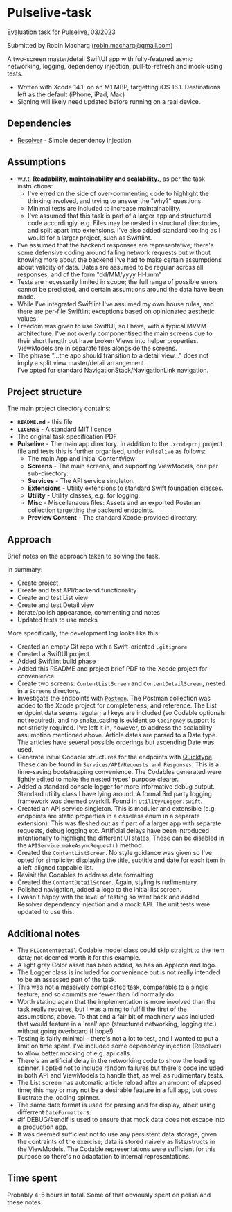 # Pulselive-task

Evaluation task for Pulselive, 03/2023

Submitted by Robin Macharg (robin.macharg@gmail.com) 

A two-screen master/detail SwiftUI app with fully-featured async networking, logging, dependency injection, 
pull-to-refresh and mock-using tests.

- Written with Xcode 14.1, on an M1 MBP, targetting iOS 16.1.  Destinations left as the default (iPhone, iPad, Mac)
- Signing will likely need updated before running on a real device.

## Dependencies

- [Resolver](https://github.com/hmlongco/Resolver) - Simple dependency injection

## Assumptions

- w.r.t. **Readability, maintainability and scalability.**, as per the task instructions: 
    - I've erred on the side of over-commenting code to highlight the thinking involved, and trying to answer the 
      "why?" questions.  
    - Minimal tests are included to increase maintainability.
    - I've assumed that this task is part of a larger app and structured code accordingly.  e.g. Files may be nested in 
      structural directories, and split apart into extensions.  I've also added standard tooling as I would for a 
      larger project, such as Swiftlint.
- I've assumed that the backend responses are representative; there's some defensive coding around failing network 
  requests but without knowing more about the backend I've had to make certain assumptions about validity of data. 
  Dates are assumed to be regular across all responses, and of the form "dd/MM/yyyy HH:mm" 
- Tests are necessarily limited in scope; the full range of possible errors cannot be predicted, and certain 
  assumtions around the data have been made.
- While I've integrated Swiftlint I've assumed my own house rules, and there are per-file Swiftlint exceptions based on
  opinionated aesthetic values.
- Freedom was given to use SwiftUI, so I have, with a typical MVVM architecture.  I've not overly componentised the 
  main screens due to their short length but have broken Views into helper properties.  ViewModels are in separate 
  files alongside the screens.
- The phrase "...the app should transition to a detail view..." does not imply a split view master/detail arrangement.  
  I've opted for standard NavigationStack/NavigationLink navigation.
       
## Project structure

The main project directory contains:

- **`README.md`** - this file
- **`LICENSE`** - A standard MIT licence
- The original task specification PDF
- **Pulselive** - The main app directory.  In addition to the `.xcodeproj` project file and tests this is further 
  organised, under `Pulselive` as follows:
  - The main App and initial ContentView
  - **Screens** - The main screens, and supporting ViewModels, one per sub-directory.
  - **Services** - The API service singleton.
  - **Extensions** - Utility extensions to standard Swift foundation classes.
  - **Utility** - Utility classes, e.g. for logging.
  - **Misc** - Miscellanaous files: Assets and an exported Postman collection targetting the backend endpoints.
  - **Preview Content** - The standard Xcode-provided directory. 

## Approach

Brief notes on the approach taken to solving the task.

In summary: 

- Create project
- Create and test API/backend functionality
- Create and test List view
- Create and test Detail view
- Iterate/polish appearance, commenting and notes
- Updated tests to use mocks

More specifically, the development log looks like this:

- Created an empty Git repo with a Swift-oriented `.gitignore`
- Created a SwiftUI project.
- Added Swiftlint build phase
- Added this README and project brief PDF to the Xcode project for convenience.
- Create two screens: `ContentListScreen` and `ContentDetailScreen`, nested in a `Screens` directory.
- Investigate the endpoints with [`Postman`](https://www.postman.com/).  The Postman collection was added to the Xcode 
  project for completeness, and reference.  The List endpoint data seems regular; all keys are included (so Codable 
  optionals not required), and no snake_casing is evident so `CodingKey` support is not strictly required.  I've left 
  it in, however, to address the scalability assumption mentioned above.  Article dates are parsed to a Date type.  The articles have several possible orderings but ascending Date was used.
- Generate initial Codable structures for the endpoints with [Quicktype](https://app.quicktype.io/).  These can be 
  found in `Services/API/Requests and Responses`.  This is a time-saving bootstrapping convenience.  The Codables 
  generated were lightly edited to make the nested types' purpose clearer. 
- Added a standard console logger for more informative debug output.  Standard utility class I have lying around.  A 
  formal 3rd party logging framework was deemed overkill.  Found in `Utility/Logger.swift`.
- Created an API service singleton.  This is moduler and extensible (e.g. endpoints are static properties in a caseless 
  enum in a separate extension).  This was fleshed out as if part of a larger app with separate requests, debug logging 
  etc. Artificial delays have been introduced intentionally to highlight the different UI states.  These can be 
  disabled in the `APIService.makeAsyncRequest()` method.
- Created the `ContentListScreen`.  No style guidance was given so I've opted for simplicity: displaying the title,
  subtitle and date for each item in a left-aligned tappable list.
- Revisit the Codables to address date formatting
- Created the `ContentDetailScreen`.  Again, styling is rudimentary.
- Polished navigation, added a logo to the initial list screen.
- I wasn't happy with the level of testing so went back and added Resolver dependency injection and a mock API.  The
  unit tests were updated to use this. 

## Additional notes

- The `PLContentDetail` Codable model class could skip straight to the item data; not deemed worth it for this example. 
- A light gray Color asset has been added, as has an AppIcon and logo.
- The Logger class is included for convenience but is not really intended to be an assessed part of the task. 
- This was not a massively complicated task, comparable to a single feature, and so commits are fewer than I'd normally
  do.
- Worth stating again that the implementation is more involved than the task really requires, but I was aiming to 
  fulfill the first of the assumptions, above.  To that end a fair bit of machinery was included that would feature in a 
  'real' app (structured networking, logging etc.), without going overboard (I hope!) 
- Testing is fairly minimal - there's not a lot to test, and I wanted to put a limit on time spent.  I've included some 
  dependency injection (Resolver) to allow better mocking of e.g. api calls. 
- There's an artificial delay in the networking code to show the loading spinner.  I opted not to include random 
  failures but there's code included in both API and ViewModels to handle that, as well as rudimentary tests.
- The List screen has automatic article reload after an amount of elapsed time; this may or may not be a desirable
  feature in a full app, but does illustrate the loading spinner.
- The same date format is used for parsing and for display, albeit using differrent `DateFormatter`s.
- #if DEBUG/#endif is used to ensure that mock data does not escape into a production app.
- It was deemed sufficient not to use any persistent data storage, given the contraints of the exercise; data is 
  stored naively as lists/structs in the ViewModels.  The Codable representations were sufficient for this purpose
  so there's no adaptation to internal representations. 
       
## Time spent

Probably 4-5 hours in total.  Some of that obviously spent on polish and these notes.

